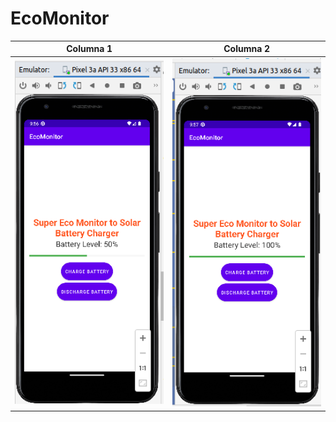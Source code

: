 # EcoMonitor
| Columna 1 | Columna 2 |
|-----------|-----------|
| ![Imagen 1](img/4.png) | ![Imagen 2](img/5.png) |

